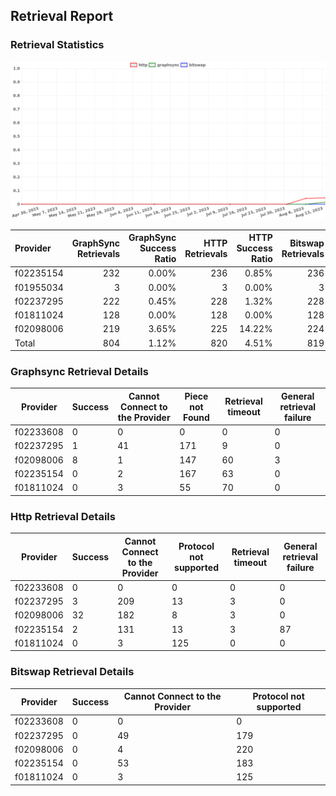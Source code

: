 ## Retrieval Report
### Retrieval Statistics
<img src="https://raw.githubusercontent.com/data-preservation-programs/filplus-checker-assets/main/filecoin-project/filecoin-plus-large-datasets/issues/1485/1692540661641.png"/>

| Provider  | GraphSync Retrievals | GraphSync Success Ratio | HTTP Retrievals | HTTP Success Ratio | Bitswap Retrievals | Bitswap Success Ratio |
| :-------- | -------------------: | ----------------------: | --------------: | -----------------: | -----------------: | --------------------: |
| f02235154 |                  232 |                   0.00% |             236 |              0.85% |                236 |                 0.00% |
| f01955034 |                    3 |                   0.00% |               3 |              0.00% |                  3 |                 0.00% |
| f02237295 |                  222 |                   0.45% |             228 |              1.32% |                228 |                 0.00% |
| f01811024 |                  128 |                   0.00% |             128 |              0.00% |                128 |                 0.00% |
| f02098006 |                  219 |                   3.65% |             225 |             14.22% |                224 |                 0.00% |
| Total     |                  804 |                   1.12% |             820 |              4.51% |                819 |                 0.00% |

### Graphsync Retrieval Details
| Provider  | Success | Cannot Connect to the Provider | Piece not Found | Retrieval timeout | General retrieval failure |
| --------- | ------- | ------------------------------ | --------------- | ----------------- | ------------------------- |
| f02233608 | 0       | 0                              | 0               | 0                 | 0                         |
| f02237295 | 1       | 41                             | 171             | 9                 | 0                         |
| f02098006 | 8       | 1                              | 147             | 60                | 3                         |
| f02235154 | 0       | 2                              | 167             | 63                | 0                         |
| f01811024 | 0       | 3                              | 55              | 70                | 0                         |

### Http Retrieval Details
| Provider  | Success | Cannot Connect to the Provider | Protocol not supported | Retrieval timeout | General retrieval failure |
| --------- | ------- | ------------------------------ | ---------------------- | ----------------- | ------------------------- |
| f02233608 | 0       | 0                              | 0                      | 0                 | 0                         |
| f02237295 | 3       | 209                            | 13                     | 3                 | 0                         |
| f02098006 | 32      | 182                            | 8                      | 3                 | 0                         |
| f02235154 | 2       | 131                            | 13                     | 3                 | 87                        |
| f01811024 | 0       | 3                              | 125                    | 0                 | 0                         |

### Bitswap Retrieval Details
| Provider  | Success | Cannot Connect to the Provider | Protocol not supported |
| --------- | ------- | ------------------------------ | ---------------------- |
| f02233608 | 0       | 0                              | 0                      |
| f02237295 | 0       | 49                             | 179                    |
| f02098006 | 0       | 4                              | 220                    |
| f02235154 | 0       | 53                             | 183                    |
| f01811024 | 0       | 3                              | 125                    |
